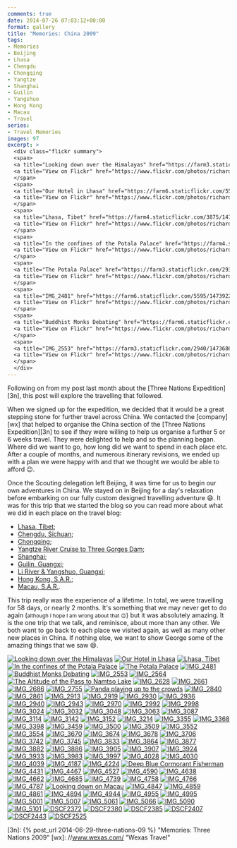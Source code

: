 ```yaml
---
comments: true
date: 2014-07-26 07:03:12+00:00
format: gallery
title: "Memories: China 2009"
tags:
- Memories
- Beijing
- Lhasa
- Chengdu
- Chongqing
- Yangtze
- Shanghai
- Guilin
- Yangshuo
- Hong Kong
- Macau
- Travel
series: 
- Travel Memories
images: 97
excerpt: >
  <div class="flickr summary">
  <span>
  <a title="Looking down over the Himalayas" href="https://farm3.staticflickr.com/2924/14738921502_5ed1757a3d_b.jpg" class="image cboxElement" rel="gallery2"><img src="https://farm3.staticflickr.com/2924/14738921502_5ed1757a3d_q.jpg" alt="Looking down over the Himalayas"></a>
  <a title="View on Flickr" href="https://www.flickr.com/photos/richard-perry/14738921502/" class="flickrlink"> </a>
  </span>
  <span>
  <a title="Our Hotel in Lhasa" href="https://farm6.staticflickr.com/5559/14736040661_62f453bc8e_b.jpg" class="image cboxElement" rel="gallery2"><img src="https://farm6.staticflickr.com/5559/14736040661_62f453bc8e_q.jpg" alt="Our Hotel in Lhasa"></a>
  <a title="View on Flickr" href="https://www.flickr.com/photos/richard-perry/14736040661/" class="flickrlink"> </a>
  </span>
  <span>
  <a title="Lhasa, Tibet" href="https://farm4.staticflickr.com/3875/14759078773_c0fd9c2bea_b.jpg" class="image cboxElement" rel="gallery2"><img src="https://farm4.staticflickr.com/3875/14759078773_c0fd9c2bea_q.jpg" alt="Lhasa, Tibet"></a>
  <a title="View on Flickr" href="https://www.flickr.com/photos/richard-perry/14759078773/" class="flickrlink"> </a>
  </span>
  <span>
  <a title="In the confines of the Potala Palace" href="https://farm4.staticflickr.com/3853/14736854004_c6595a624e_b.jpg" class="image cboxElement" rel="gallery2"><img src="https://farm4.staticflickr.com/3853/14736854004_c6595a624e_q.jpg" alt="In the confines of the Potala Palace"></a>
  <a title="View on Flickr" href="https://www.flickr.com/photos/richard-perry/14736854004/" class="flickrlink"> </a>
  </span>
  <span>
  <a title="The Potala Palace" href="https://farm3.staticflickr.com/2938/14552584379_8c15315b36_b.jpg" class="image cboxElement" rel="gallery2"><img src="https://farm3.staticflickr.com/2938/14552584379_8c15315b36_q.jpg" alt="The Potala Palace"></a>
  <a title="View on Flickr" href="https://www.flickr.com/photos/richard-perry/14552584379/" class="flickrlink"> </a>
  </span>
  <span>
  <a title="IMG_2481" href="https://farm6.staticflickr.com/5595/14739221835_433bb52663_b.jpg" class="image cboxElement" rel="gallery2"><img src="https://farm6.staticflickr.com/5595/14739221835_433bb52663_q.jpg" alt="IMG_2481"></a>
  <a title="View on Flickr" href="https://www.flickr.com/photos/richard-perry/14739221835/" class="flickrlink"> </a>
  </span>
  <span>
  <a title="Buddhist Monks Debating" href="https://farm6.staticflickr.com/5596/14738930002_3b2a79ce21_b.jpg" class="image cboxElement" rel="gallery2"><img src="https://farm6.staticflickr.com/5596/14738930002_3b2a79ce21_q.jpg" alt="Buddhist Monks Debating"></a>
  <a title="View on Flickr" href="https://www.flickr.com/photos/richard-perry/14738930002/" class="flickrlink"> </a>
  </span>
  <span>
  <a title="IMG_2553" href="https://farm3.staticflickr.com/2940/14736860064_21bcef34e5_b.jpg" class="image cboxElement" rel="gallery2"><img src="https://farm3.staticflickr.com/2940/14736860064_21bcef34e5_q.jpg" alt="IMG_2553"></a>
  <a title="View on Flickr" href="https://www.flickr.com/photos/richard-perry/14736860064/" class="flickrlink"> </a>
  </span>
  </div>
---
```


Following on from my post last month about the [Three Nations Expedition][3n], this post will explore
the travelling that followed.

When we signed up for the expedition, we decided that it would be a great stepping stone for further
travel across China. We contacted the [company][wx] that helped to organise the China section of the
[Three Nations Expedition][3n] to see if they were willing to help us organise a further 5 or 6
weeks travel. They were delighted to help and so the planning began. Where did we want to go, how
long did we want to spend in each place etc. After a couple of months, and numerous itinerary
revisions, we ended up with a plan we were happy with and that we thought we would be able to afford
:wink:.

Once the Scouting delegation left Beijing, it was time for us to begin our own adventures in China.
We stayed on in Beijing for a day's relaxation before embarking on our fully custom designed
travelling adventure :smile:. It was for this trip that we started the blog so you can read more
about what we did in each place on the travel blog:

 * [Lhasa, Tibet](//travel.perry-online.me.uk/tibet/lhasa/);
 * [Chengdu, Sichuan](//travel.perry-online.me.uk/china/chengdu/);
 * [Chongqing](//travel.perry-online.me.uk/china/chongqing/);
 * [Yangtze River Cruise to Three Gorges Dam](//travel.perry-online.me.uk/china/yangtze/);
 * [Shanghai](//travel.perry-online.me.uk/china/shanghai/);
 * [Guilin, Guangxi](//travel.perry-online.me.uk/china/guilin/);
 * [Li River & Yangshuo, Guangxi](//travel.perry-online.me.uk/china/yangshuo/);
 * [Hong Kong, S.A.R.](//travel.perry-online.me.uk/china/hong-kong/);
 * [Macau, S.A.R.](//travel.perry-online.me.uk/china/macau/).

This trip really was the experience of a lifetime. In total, we were travelling for 58 days, or
nearly 2 months. It's something that we may never get to do again (<small>although I hope I am wrong
about that :wink:</small>) but it was absolutely amazing. It is the one trip that we talk, and 
reminisce, about more than any other. We both want to go back to each place we visited again, as
well as many other new places in China. If nothing else, we want to show George some of the
amazing things that we saw :smile:.

<div class="flickr gallery">
<span>
<a title="Looking down over the Himalayas" href="https://farm3.staticflickr.com/2924/14738921502_5ed1757a3d_b.jpg" class="image cboxElement" rel="gallery0"><img src="https://farm3.staticflickr.com/2924/14738921502_5ed1757a3d_q.jpg" alt="Looking down over the Himalayas"></a>
<a title="View on Flickr" href="https://www.flickr.com/photos/richard-perry/14738921502/" class="flickrlink"> </a>
</span>
<span>
<a title="Our Hotel in Lhasa" href="https://farm6.staticflickr.com/5559/14736040661_62f453bc8e_b.jpg" class="image cboxElement" rel="gallery0"><img src="https://farm6.staticflickr.com/5559/14736040661_62f453bc8e_q.jpg" alt="Our Hotel in Lhasa"></a>
<a title="View on Flickr" href="https://www.flickr.com/photos/richard-perry/14736040661/" class="flickrlink"> </a>
</span>
<span>
<a title="Lhasa, Tibet" href="https://farm4.staticflickr.com/3875/14759078773_c0fd9c2bea_b.jpg" class="image cboxElement" rel="gallery0"><img src="https://farm4.staticflickr.com/3875/14759078773_c0fd9c2bea_q.jpg" alt="Lhasa, Tibet"></a>
<a title="View on Flickr" href="https://www.flickr.com/photos/richard-perry/14759078773/" class="flickrlink"> </a>
</span>
<span>
<a title="In the confines of the Potala Palace" href="https://farm4.staticflickr.com/3853/14736854004_c6595a624e_b.jpg" class="image cboxElement" rel="gallery0"><img src="https://farm4.staticflickr.com/3853/14736854004_c6595a624e_q.jpg" alt="In the confines of the Potala Palace"></a>
<a title="View on Flickr" href="https://www.flickr.com/photos/richard-perry/14736854004/" class="flickrlink"> </a>
</span>
<span>
<a title="The Potala Palace" href="https://farm3.staticflickr.com/2938/14552584379_8c15315b36_b.jpg" class="image cboxElement" rel="gallery0"><img src="https://farm3.staticflickr.com/2938/14552584379_8c15315b36_q.jpg" alt="The Potala Palace"></a>
<a title="View on Flickr" href="https://www.flickr.com/photos/richard-perry/14552584379/" class="flickrlink"> </a>
</span>
<span>
<a title="IMG_2481" href="https://farm6.staticflickr.com/5595/14739221835_433bb52663_b.jpg" class="image cboxElement" rel="gallery0"><img src="https://farm6.staticflickr.com/5595/14739221835_433bb52663_q.jpg" alt="IMG_2481"></a>
<a title="View on Flickr" href="https://www.flickr.com/photos/richard-perry/14739221835/" class="flickrlink"> </a>
</span>
<span>
<a title="Buddhist Monks Debating" href="https://farm6.staticflickr.com/5596/14738930002_3b2a79ce21_b.jpg" class="image cboxElement" rel="gallery0"><img src="https://farm6.staticflickr.com/5596/14738930002_3b2a79ce21_q.jpg" alt="Buddhist Monks Debating"></a>
<a title="View on Flickr" href="https://www.flickr.com/photos/richard-perry/14738930002/" class="flickrlink"> </a>
</span>
<span>
<a title="IMG_2553" href="https://farm3.staticflickr.com/2940/14736860064_21bcef34e5_b.jpg" class="image cboxElement" rel="gallery0"><img src="https://farm3.staticflickr.com/2940/14736860064_21bcef34e5_q.jpg" alt="IMG_2553"></a>
<a title="View on Flickr" href="https://www.flickr.com/photos/richard-perry/14736860064/" class="flickrlink"> </a>
</span>
<span>
<a title="IMG_2564" href="https://farm4.staticflickr.com/3899/14739225595_979731b161_b.jpg" class="image cboxElement" rel="gallery0"><img src="https://farm4.staticflickr.com/3899/14739225595_979731b161_q.jpg" alt="IMG_2564"></a>
<a title="View on Flickr" href="https://www.flickr.com/photos/richard-perry/14739225595/" class="flickrlink"> </a>
</span>
<span>
<a title="The Altitude of the Pass to Namtso Lake" href="https://farm6.staticflickr.com/5591/14552554920_12f98991f7_b.jpg" class="image cboxElement" rel="gallery0"><img src="https://farm6.staticflickr.com/5591/14552554920_12f98991f7_q.jpg" alt="The Altitude of the Pass to Namtso Lake"></a>
<a title="View on Flickr" href="https://www.flickr.com/photos/richard-perry/14552554920/" class="flickrlink"> </a>
</span>
<span>
<a title="IMG_2628" href="https://farm4.staticflickr.com/3867/14759090243_03d9f29a1f_b.jpg" class="image cboxElement" rel="gallery0"><img src="https://farm4.staticflickr.com/3867/14759090243_03d9f29a1f_q.jpg" alt="IMG_2628"></a>
<a title="View on Flickr" href="https://www.flickr.com/photos/richard-perry/14759090243/" class="flickrlink"> </a>
</span>
<span>
<a title="IMG_2661" href="https://farm3.staticflickr.com/2923/14552594009_247898fdd1_b.jpg" class="image cboxElement" rel="gallery0"><img src="https://farm3.staticflickr.com/2923/14552594009_247898fdd1_q.jpg" alt="IMG_2661"></a>
<a title="View on Flickr" href="https://www.flickr.com/photos/richard-perry/14552594009/" class="flickrlink"> </a>
</span>
<span>
<a title="IMG_2686" href="https://farm3.staticflickr.com/2897/14716223876_e044e2f48b_b.jpg" class="image cboxElement" rel="gallery0"><img src="https://farm3.staticflickr.com/2897/14716223876_e044e2f48b_q.jpg" alt="IMG_2686"></a>
<a title="View on Flickr" href="https://www.flickr.com/photos/richard-perry/14716223876/" class="flickrlink"> </a>
</span>
<span>
<a title="IMG_2755" href="https://farm4.staticflickr.com/3916/14716225726_91e50ea123_b.jpg" class="image cboxElement" rel="gallery0"><img src="https://farm4.staticflickr.com/3916/14716225726_91e50ea123_q.jpg" alt="IMG_2755"></a>
<a title="View on Flickr" href="https://www.flickr.com/photos/richard-perry/14716225726/" class="flickrlink"> </a>
</span>
<span>
<a title="Panda playing up to the crowds" href="https://farm6.staticflickr.com/5556/14552599329_13e921d4ec_b.jpg" class="image cboxElement" rel="gallery0"><img src="https://farm6.staticflickr.com/5556/14552599329_13e921d4ec_q.jpg" alt="Panda playing up to the crowds"></a>
<a title="View on Flickr" href="https://www.flickr.com/photos/richard-perry/14552599329/" class="flickrlink"> </a>
</span>
<span>
<a title="IMG_2840" href="https://farm6.staticflickr.com/5591/14736872744_6a999cd066_b.jpg" class="image cboxElement" rel="gallery0"><img src="https://farm6.staticflickr.com/5591/14736872744_6a999cd066_q.jpg" alt="IMG_2840"></a>
<a title="View on Flickr" href="https://www.flickr.com/photos/richard-perry/14736872744/" class="flickrlink"> </a>
</span>
<span>
<a title="IMG_2861" href="https://farm4.staticflickr.com/3880/14736874554_41606c4a73_b.jpg" class="image cboxElement" rel="gallery0"><img src="https://farm4.staticflickr.com/3880/14736874554_41606c4a73_q.jpg" alt="IMG_2861"></a>
<a title="View on Flickr" href="https://www.flickr.com/photos/richard-perry/14736874554/" class="flickrlink"> </a>
</span>
<span>
<a title="IMG_2913" href="https://farm4.staticflickr.com/3870/14759102173_de8517e002_b.jpg" class="image cboxElement" rel="gallery0"><img src="https://farm4.staticflickr.com/3870/14759102173_de8517e002_q.jpg" alt="IMG_2913"></a>
<a title="View on Flickr" href="https://www.flickr.com/photos/richard-perry/14759102173/" class="flickrlink"> </a>
</span>
<span>
<a title="IMG_2919" href="https://farm3.staticflickr.com/2898/14738950752_ae564ee4ca_b.jpg" class="image cboxElement" rel="gallery0"><img src="https://farm3.staticflickr.com/2898/14738950752_ae564ee4ca_q.jpg" alt="IMG_2919"></a>
<a title="View on Flickr" href="https://www.flickr.com/photos/richard-perry/14738950752/" class="flickrlink"> </a>
</span>
<span>
<a title="IMG_2930" href="https://farm4.staticflickr.com/3843/14716237486_ea265c1119_b.jpg" class="image cboxElement" rel="gallery0"><img src="https://farm4.staticflickr.com/3843/14716237486_ea265c1119_q.jpg" alt="IMG_2930"></a>
<a title="View on Flickr" href="https://www.flickr.com/photos/richard-perry/14716237486/" class="flickrlink"> </a>
</span>
<span>
<a title="IMG_2936" href="https://farm6.staticflickr.com/5585/14738954582_0409d7cb62_b.jpg" class="image cboxElement" rel="gallery0"><img src="https://farm6.staticflickr.com/5585/14738954582_0409d7cb62_q.jpg" alt="IMG_2936"></a>
<a title="View on Flickr" href="https://www.flickr.com/photos/richard-perry/14738954582/" class="flickrlink"> </a>
</span>
<span>
<a title="IMG_2940" href="https://farm4.staticflickr.com/3918/14739248555_d553ffa8bb_b.jpg" class="image cboxElement" rel="gallery0"><img src="https://farm4.staticflickr.com/3918/14739248555_d553ffa8bb_q.jpg" alt="IMG_2940"></a>
<a title="View on Flickr" href="https://www.flickr.com/photos/richard-perry/14739248555/" class="flickrlink"> </a>
</span>
<span>
<a title="IMG_2943" href="https://farm6.staticflickr.com/5565/14552794027_17896f252d_b.jpg" class="image cboxElement" rel="gallery0"><img src="https://farm6.staticflickr.com/5565/14552794027_17896f252d_q.jpg" alt="IMG_2943"></a>
<a title="View on Flickr" href="https://www.flickr.com/photos/richard-perry/14552794027/" class="flickrlink"> </a>
</span>
<span>
<a title="IMG_2970" href="https://farm3.staticflickr.com/2937/14739252365_355ca937ea_b.jpg" class="image cboxElement" rel="gallery0"><img src="https://farm3.staticflickr.com/2937/14739252365_355ca937ea_q.jpg" alt="IMG_2970"></a>
<a title="View on Flickr" href="https://www.flickr.com/photos/richard-perry/14739252365/" class="flickrlink"> </a>
</span>
<span>
<a title="IMG_2992" href="https://farm4.staticflickr.com/3837/14552600148_136b59f024_b.jpg" class="image cboxElement" rel="gallery0"><img src="https://farm4.staticflickr.com/3837/14552600148_136b59f024_q.jpg" alt="IMG_2992"></a>
<a title="View on Flickr" href="https://www.flickr.com/photos/richard-perry/14552600148/" class="flickrlink"> </a>
</span>
<span>
<a title="IMG_2998" href="https://farm6.staticflickr.com/5577/14736080251_d0d3d6a533_b.jpg" class="image cboxElement" rel="gallery0"><img src="https://farm6.staticflickr.com/5577/14736080251_d0d3d6a533_q.jpg" alt="IMG_2998"></a>
<a title="View on Flickr" href="https://www.flickr.com/photos/richard-perry/14736080251/" class="flickrlink"> </a>
</span>
<span>
<a title="IMG_3024" href="https://farm4.staticflickr.com/3898/14736893954_019e3027dd_b.jpg" class="image cboxElement" rel="gallery0"><img src="https://farm4.staticflickr.com/3898/14736893954_019e3027dd_q.jpg" alt="IMG_3024"></a>
<a title="View on Flickr" href="https://www.flickr.com/photos/richard-perry/14736893954/" class="flickrlink"> </a>
</span>
<span>
<a title="IMG_3032" href="https://farm4.staticflickr.com/3915/14736895794_9e8192861d_b.jpg" class="image cboxElement" rel="gallery0"><img src="https://farm4.staticflickr.com/3915/14736895794_9e8192861d_q.jpg" alt="IMG_3032"></a>
<a title="View on Flickr" href="https://www.flickr.com/photos/richard-perry/14736895794/" class="flickrlink"> </a>
</span>
<span>
<a title="IMG_3048" href="https://farm4.staticflickr.com/3918/14736085501_312a096a1b_b.jpg" class="image cboxElement" rel="gallery0"><img src="https://farm4.staticflickr.com/3918/14736085501_312a096a1b_q.jpg" alt="IMG_3048"></a>
<a title="View on Flickr" href="https://www.flickr.com/photos/richard-perry/14736085501/" class="flickrlink"> </a>
</span>
<span>
<a title="IMG_3063" href="https://farm3.staticflickr.com/2931/14552592420_0243eb833e_b.jpg" class="image cboxElement" rel="gallery0"><img src="https://farm3.staticflickr.com/2931/14552592420_0243eb833e_q.jpg" alt="IMG_3063"></a>
<a title="View on Flickr" href="https://www.flickr.com/photos/richard-perry/14552592420/" class="flickrlink"> </a>
</span>
<span>
<a title="IMG_3087" href="https://farm3.staticflickr.com/2938/14552594490_1074798d5b_b.jpg" class="image cboxElement" rel="gallery0"><img src="https://farm3.staticflickr.com/2938/14552594490_1074798d5b_q.jpg" alt="IMG_3087"></a>
<a title="View on Flickr" href="https://www.flickr.com/photos/richard-perry/14552594490/" class="flickrlink"> </a>
</span>
<span>
<a title="IMG_3114" href="https://farm4.staticflickr.com/3903/14552613688_e3cee79d46_b.jpg" class="image cboxElement" rel="gallery0"><img src="https://farm4.staticflickr.com/3903/14552613688_e3cee79d46_q.jpg" alt="IMG_3114"></a>
<a title="View on Flickr" href="https://www.flickr.com/photos/richard-perry/14552613688/" class="flickrlink"> </a>
</span>
<span>
<a title="IMG_3142" href="https://farm3.staticflickr.com/2905/14552814107_643b0b2a18_b.jpg" class="image cboxElement" rel="gallery0"><img src="https://farm3.staticflickr.com/2905/14552814107_643b0b2a18_q.jpg" alt="IMG_3142"></a>
<a title="View on Flickr" href="https://www.flickr.com/photos/richard-perry/14552814107/" class="flickrlink"> </a>
</span>
<span>
<a title="IMG_3152" href="https://farm3.staticflickr.com/2902/14716264966_0ca2feb340_b.jpg" class="image cboxElement" rel="gallery0"><img src="https://farm3.staticflickr.com/2902/14716264966_0ca2feb340_q.jpg" alt="IMG_3152"></a>
<a title="View on Flickr" href="https://www.flickr.com/photos/richard-perry/14716264966/" class="flickrlink"> </a>
</span>
<span>
<a title="IMG_3214" href="https://farm6.staticflickr.com/5553/14736909624_db7f6e1262_b.jpg" class="image cboxElement" rel="gallery0"><img src="https://farm6.staticflickr.com/5553/14736909624_db7f6e1262_q.jpg" alt="IMG_3214"></a>
<a title="View on Flickr" href="https://www.flickr.com/photos/richard-perry/14736909624/" class="flickrlink"> </a>
</span>
<span>
<a title="IMG_3355" href="https://farm3.staticflickr.com/2910/14552622308_4560383681_b.jpg" class="image cboxElement" rel="gallery0"><img src="https://farm3.staticflickr.com/2910/14552622308_4560383681_q.jpg" alt="IMG_3355"></a>
<a title="View on Flickr" href="https://www.flickr.com/photos/richard-perry/14552622308/" class="flickrlink"> </a>
</span>
<span>
<a title="IMG_3368" href="https://farm4.staticflickr.com/3894/14552643119_765c51d3d5_b.jpg" class="image cboxElement" rel="gallery0"><img src="https://farm4.staticflickr.com/3894/14552643119_765c51d3d5_q.jpg" alt="IMG_3368"></a>
<a title="View on Flickr" href="https://www.flickr.com/photos/richard-perry/14552643119/" class="flickrlink"> </a>
</span>
<span>
<a title="IMG_3398" href="https://farm4.staticflickr.com/3847/14736916784_f750ce2955_b.jpg" class="image cboxElement" rel="gallery0"><img src="https://farm4.staticflickr.com/3847/14736916784_f750ce2955_q.jpg" alt="IMG_3398"></a>
<a title="View on Flickr" href="https://www.flickr.com/photos/richard-perry/14736916784/" class="flickrlink"> </a>
</span>
<span>
<a title="IMG_3459" href="https://farm4.staticflickr.com/3851/14716275266_20bac4bee3_b.jpg" class="image cboxElement" rel="gallery0"><img src="https://farm4.staticflickr.com/3851/14716275266_20bac4bee3_q.jpg" alt="IMG_3459"></a>
<a title="View on Flickr" href="https://www.flickr.com/photos/richard-perry/14716275266/" class="flickrlink"> </a>
</span>
<span>
<a title="IMG_3500" href="https://farm4.staticflickr.com/3916/14552848077_a0ab0177f0_b.jpg" class="image cboxElement" rel="gallery0"><img src="https://farm4.staticflickr.com/3916/14552848077_a0ab0177f0_q.jpg" alt="IMG_3500"></a>
<a title="View on Flickr" href="https://www.flickr.com/photos/richard-perry/14552848077/" class="flickrlink"> </a>
</span>
<span>
<a title="IMG_3509" href="https://farm3.staticflickr.com/2905/14759167813_20a8b5c87c_b.jpg" class="image cboxElement" rel="gallery0"><img src="https://farm3.staticflickr.com/2905/14759167813_20a8b5c87c_q.jpg" alt="IMG_3509"></a>
<a title="View on Flickr" href="https://www.flickr.com/photos/richard-perry/14759167813/" class="flickrlink"> </a>
</span>
<span>
<a title="IMG_3552" href="https://farm3.staticflickr.com/2928/14739306325_14cc48b289_b.jpg" class="image cboxElement" rel="gallery0"><img src="https://farm3.staticflickr.com/2928/14739306325_14cc48b289_q.jpg" alt="IMG_3552"></a>
<a title="View on Flickr" href="https://www.flickr.com/photos/richard-perry/14739306325/" class="flickrlink"> </a>
</span>
<span>
<a title="IMG_3554" href="https://farm4.staticflickr.com/3860/14736132471_a34c4c69a4_b.jpg" class="image cboxElement" rel="gallery0"><img src="https://farm4.staticflickr.com/3860/14736132471_a34c4c69a4_q.jpg" alt="IMG_3554"></a>
<a title="View on Flickr" href="https://www.flickr.com/photos/richard-perry/14736132471/" class="flickrlink"> </a>
</span>
<span>
<a title="IMG_3670" href="https://farm6.staticflickr.com/5595/14739309065_f5648de7d1_b.jpg" class="image cboxElement" rel="gallery0"><img src="https://farm6.staticflickr.com/5595/14739309065_f5648de7d1_q.jpg" alt="IMG_3670"></a>
<a title="View on Flickr" href="https://www.flickr.com/photos/richard-perry/14739309065/" class="flickrlink"> </a>
</span>
<span>
<a title="IMG_3674" href="https://farm4.staticflickr.com/3911/14552855457_e8ae172ebb_b.jpg" class="image cboxElement" rel="gallery0"><img src="https://farm4.staticflickr.com/3911/14552855457_e8ae172ebb_q.jpg" alt="IMG_3674"></a>
<a title="View on Flickr" href="https://www.flickr.com/photos/richard-perry/14552855457/" class="flickrlink"> </a>
</span>
<span>
<a title="IMG_3678" href="https://farm4.staticflickr.com/3871/14552857757_d0a3e012f0_b.jpg" class="image cboxElement" rel="gallery0"><img src="https://farm4.staticflickr.com/3871/14552857757_d0a3e012f0_q.jpg" alt="IMG_3678"></a>
<a title="View on Flickr" href="https://www.flickr.com/photos/richard-perry/14552857757/" class="flickrlink"> </a>
</span>
<span>
<a title="IMG_3706" href="https://farm6.staticflickr.com/5578/14759177993_1c7e598705_b.jpg" class="image cboxElement" rel="gallery0"><img src="https://farm6.staticflickr.com/5578/14759177993_1c7e598705_q.jpg" alt="IMG_3706"></a>
<a title="View on Flickr" href="https://www.flickr.com/photos/richard-perry/14759177993/" class="flickrlink"> </a>
</span>
<span>
<a title="IMG_3742" href="https://farm3.staticflickr.com/2910/14739316995_26d8bcb324_b.jpg" class="image cboxElement" rel="gallery0"><img src="https://farm3.staticflickr.com/2910/14739316995_26d8bcb324_q.jpg" alt="IMG_3742"></a>
<a title="View on Flickr" href="https://www.flickr.com/photos/richard-perry/14739316995/" class="flickrlink"> </a>
</span>
<span>
<a title="IMG_3745" href="https://farm4.staticflickr.com/3864/14736144611_a86fc5a4c5_b.jpg" class="image cboxElement" rel="gallery0"><img src="https://farm4.staticflickr.com/3864/14736144611_a86fc5a4c5_q.jpg" alt="IMG_3745"></a>
<a title="View on Flickr" href="https://www.flickr.com/photos/richard-perry/14736144611/" class="flickrlink"> </a>
</span>
<span>
<a title="IMG_3833" href="https://farm4.staticflickr.com/3850/14552649860_fe6dca05d4_b.jpg" class="image cboxElement" rel="gallery0"><img src="https://farm4.staticflickr.com/3850/14552649860_fe6dca05d4_q.jpg" alt="IMG_3833"></a>
<a title="View on Flickr" href="https://www.flickr.com/photos/richard-perry/14552649860/" class="flickrlink"> </a>
</span>
<span>
<a title="IMG_3864" href="https://farm3.staticflickr.com/2897/14736148741_d5cdc8ba28_b.jpg" class="image cboxElement" rel="gallery0"><img src="https://farm3.staticflickr.com/2897/14736148741_d5cdc8ba28_q.jpg" alt="IMG_3864"></a>
<a title="View on Flickr" href="https://www.flickr.com/photos/richard-perry/14736148741/" class="flickrlink"> </a>
</span>
<span>
<a title="IMG_3877" href="https://farm6.staticflickr.com/5573/14739034602_d81b49d3d0_b.jpg" class="image cboxElement" rel="gallery0"><img src="https://farm6.staticflickr.com/5573/14739034602_d81b49d3d0_q.jpg" alt="IMG_3877"></a>
<a title="View on Flickr" href="https://www.flickr.com/photos/richard-perry/14739034602/" class="flickrlink"> </a>
</span>
<span>
<a title="IMG_3882" href="https://farm4.staticflickr.com/3879/14716320436_03b883bce3_b.jpg" class="image cboxElement" rel="gallery0"><img src="https://farm4.staticflickr.com/3879/14716320436_03b883bce3_q.jpg" alt="IMG_3882"></a>
<a title="View on Flickr" href="https://www.flickr.com/photos/richard-perry/14716320436/" class="flickrlink"> </a>
</span>
<span>
<a title="IMG_3886" href="https://farm3.staticflickr.com/2917/14736965494_7cceebf649_b.jpg" class="image cboxElement" rel="gallery0"><img src="https://farm3.staticflickr.com/2917/14736965494_7cceebf649_q.jpg" alt="IMG_3886"></a>
<a title="View on Flickr" href="https://www.flickr.com/photos/richard-perry/14736965494/" class="flickrlink"> </a>
</span>
<span>
<a title="IMG_3905" href="https://farm4.staticflickr.com/3859/14739040512_b28c11b1bc_b.jpg" class="image cboxElement" rel="gallery0"><img src="https://farm4.staticflickr.com/3859/14739040512_b28c11b1bc_q.jpg" alt="IMG_3905"></a>
<a title="View on Flickr" href="https://www.flickr.com/photos/richard-perry/14739040512/" class="flickrlink"> </a>
</span>
<span>
<a title="IMG_3907" href="https://farm4.staticflickr.com/3851/14739042482_a4446f2cf2_b.jpg" class="image cboxElement" rel="gallery0"><img src="https://farm4.staticflickr.com/3851/14739042482_a4446f2cf2_q.jpg" alt="IMG_3907"></a>
<a title="View on Flickr" href="https://www.flickr.com/photos/richard-perry/14739042482/" class="flickrlink"> </a>
</span>
<span>
<a title="IMG_3924" href="https://farm4.staticflickr.com/3918/14736160961_7e7e2def0b_b.jpg" class="image cboxElement" rel="gallery0"><img src="https://farm4.staticflickr.com/3918/14736160961_7e7e2def0b_q.jpg" alt="IMG_3924"></a>
<a title="View on Flickr" href="https://www.flickr.com/photos/richard-perry/14736160961/" class="flickrlink"> </a>
</span>
<span>
<a title="IMG_3933" href="https://farm4.staticflickr.com/3890/14552683208_323d1f702c_b.jpg" class="image cboxElement" rel="gallery0"><img src="https://farm4.staticflickr.com/3890/14552683208_323d1f702c_q.jpg" alt="IMG_3933"></a>
<a title="View on Flickr" href="https://www.flickr.com/photos/richard-perry/14552683208/" class="flickrlink"> </a>
</span>
<span>
<a title="IMG_3983" href="https://farm6.staticflickr.com/5580/14552702129_7e0f8f90b9_b.jpg" class="image cboxElement" rel="gallery0"><img src="https://farm6.staticflickr.com/5580/14552702129_7e0f8f90b9_q.jpg" alt="IMG_3983"></a>
<a title="View on Flickr" href="https://www.flickr.com/photos/richard-perry/14552702129/" class="flickrlink"> </a>
</span>
<span>
<a title="IMG_3997" href="https://farm4.staticflickr.com/3897/14552884297_a6469c5b93_b.jpg" class="image cboxElement" rel="gallery0"><img src="https://farm4.staticflickr.com/3897/14552884297_a6469c5b93_q.jpg" alt="IMG_3997"></a>
<a title="View on Flickr" href="https://www.flickr.com/photos/richard-perry/14552884297/" class="flickrlink"> </a>
</span>
<span>
<a title="IMG_4028" href="https://farm4.staticflickr.com/3890/14716336306_a5292ef9da_b.jpg" class="image cboxElement" rel="gallery0"><img src="https://farm4.staticflickr.com/3890/14716336306_a5292ef9da_q.jpg" alt="IMG_4028"></a>
<a title="View on Flickr" href="https://www.flickr.com/photos/richard-perry/14716336306/" class="flickrlink"> </a>
</span>
<span>
<a title="IMG_4030" href="https://farm4.staticflickr.com/3873/14552691798_9e2bc0b4f0_b.jpg" class="image cboxElement" rel="gallery0"><img src="https://farm4.staticflickr.com/3873/14552691798_9e2bc0b4f0_q.jpg" alt="IMG_4030"></a>
<a title="View on Flickr" href="https://www.flickr.com/photos/richard-perry/14552691798/" class="flickrlink"> </a>
</span>
<span>
<a title="IMG_4039" href="https://farm4.staticflickr.com/3907/14552891457_f23cf2b933_b.jpg" class="image cboxElement" rel="gallery0"><img src="https://farm4.staticflickr.com/3907/14552891457_f23cf2b933_q.jpg" alt="IMG_4039"></a>
<a title="View on Flickr" href="https://www.flickr.com/photos/richard-perry/14552891457/" class="flickrlink"> </a>
</span>
<span>
<a title="IMG_4187" href="https://farm3.staticflickr.com/2900/14739059832_07268507ba_b.jpg" class="image cboxElement" rel="gallery0"><img src="https://farm3.staticflickr.com/2900/14739059832_07268507ba_q.jpg" alt="IMG_4187"></a>
<a title="View on Flickr" href="https://www.flickr.com/photos/richard-perry/14739059832/" class="flickrlink"> </a>
</span>
<span>
<a title="IMG_4224" href="https://farm3.staticflickr.com/2939/14759214703_82c671e8c4_b.jpg" class="image cboxElement" rel="gallery0"><img src="https://farm3.staticflickr.com/2939/14759214703_82c671e8c4_q.jpg" alt="IMG_4224"></a>
<a title="View on Flickr" href="https://www.flickr.com/photos/richard-perry/14759214703/" class="flickrlink"> </a>
</span>
<span>
<a title="Deep Blue Cormorant Fisherman" href="https://farm4.staticflickr.com/3870/14759216373_615ac50858_b.jpg" class="image cboxElement" rel="gallery0"><img src="https://farm4.staticflickr.com/3870/14759216373_615ac50858_q.jpg" alt="Deep Blue Cormorant Fisherman"></a>
<a title="View on Flickr" href="https://www.flickr.com/photos/richard-perry/14759216373/" class="flickrlink"> </a>
</span>
<span>
<a title="IMG_4431" href="https://farm6.staticflickr.com/5551/14552701988_ed6f87ff25_b.jpg" class="image cboxElement" rel="gallery0"><img src="https://farm6.staticflickr.com/5551/14552701988_ed6f87ff25_q.jpg" alt="IMG_4431"></a>
<a title="View on Flickr" href="https://www.flickr.com/photos/richard-perry/14552701988/" class="flickrlink"> </a>
</span>
<span>
<a title="IMG_4467" href="https://farm4.staticflickr.com/3836/14736994354_1d728a73dc_b.jpg" class="image cboxElement" rel="gallery0"><img src="https://farm4.staticflickr.com/3836/14736994354_1d728a73dc_q.jpg" alt="IMG_4467"></a>
<a title="View on Flickr" href="https://www.flickr.com/photos/richard-perry/14736994354/" class="flickrlink"> </a>
</span>
<span>
<a title="IMG_4527" href="https://farm4.staticflickr.com/3860/14552705558_4eeceede1f_b.jpg" class="image cboxElement" rel="gallery0"><img src="https://farm4.staticflickr.com/3860/14552705558_4eeceede1f_q.jpg" alt="IMG_4527"></a>
<a title="View on Flickr" href="https://www.flickr.com/photos/richard-perry/14552705558/" class="flickrlink"> </a>
</span>
<span>
<a title="IMG_4590" href="https://farm3.staticflickr.com/2933/14739071772_c79f98a563_b.jpg" class="image cboxElement" rel="gallery0"><img src="https://farm3.staticflickr.com/2933/14739071772_c79f98a563_q.jpg" alt="IMG_4590"></a>
<a title="View on Flickr" href="https://www.flickr.com/photos/richard-perry/14739071772/" class="flickrlink"> </a>
</span>
<span>
<a title="IMG_4638" href="https://farm3.staticflickr.com/2915/14737000554_359fb581ec_b.jpg" class="image cboxElement" rel="gallery0"><img src="https://farm3.staticflickr.com/2915/14737000554_359fb581ec_q.jpg" alt="IMG_4638"></a>
<a title="View on Flickr" href="https://www.flickr.com/photos/richard-perry/14737000554/" class="flickrlink"> </a>
</span>
<span>
<a title="IMG_4662" href="https://farm4.staticflickr.com/3879/14552909707_9709f731fa_b.jpg" class="image cboxElement" rel="gallery0"><img src="https://farm4.staticflickr.com/3879/14552909707_9709f731fa_q.jpg" alt="IMG_4662"></a>
<a title="View on Flickr" href="https://www.flickr.com/photos/richard-perry/14552909707/" class="flickrlink"> </a>
</span>
<span>
<a title="IMG_4685" href="https://farm6.staticflickr.com/5580/14552697280_bfc8c6bae3_b.jpg" class="image cboxElement" rel="gallery0"><img src="https://farm6.staticflickr.com/5580/14552697280_bfc8c6bae3_q.jpg" alt="IMG_4685"></a>
<a title="View on Flickr" href="https://www.flickr.com/photos/richard-perry/14552697280/" class="flickrlink"> </a>
</span>
<span>
<a title="IMG_4739" href="https://farm6.staticflickr.com/5559/14737006774_68ff0658d3_b.jpg" class="image cboxElement" rel="gallery0"><img src="https://farm6.staticflickr.com/5559/14737006774_68ff0658d3_q.jpg" alt="IMG_4739"></a>
<a title="View on Flickr" href="https://www.flickr.com/photos/richard-perry/14737006774/" class="flickrlink"> </a>
</span>
<span>
<a title="IMG_4758" href="https://farm3.staticflickr.com/2931/14759233933_6fbf911eb0_b.jpg" class="image cboxElement" rel="gallery0"><img src="https://farm3.staticflickr.com/2931/14759233933_6fbf911eb0_q.jpg" alt="IMG_4758"></a>
<a title="View on Flickr" href="https://www.flickr.com/photos/richard-perry/14759233933/" class="flickrlink"> </a>
</span>
<span>
<a title="IMG_4766" href="https://farm6.staticflickr.com/5592/14552703450_e205747319_b.jpg" class="image cboxElement" rel="gallery0"><img src="https://farm6.staticflickr.com/5592/14552703450_e205747319_q.jpg" alt="IMG_4766"></a>
<a title="View on Flickr" href="https://www.flickr.com/photos/richard-perry/14552703450/" class="flickrlink"> </a>
</span>
<span>
<a title="IMG_4787" href="https://farm6.staticflickr.com/5551/14737012524_c01f5553bf_b.jpg" class="image cboxElement" rel="gallery0"><img src="https://farm6.staticflickr.com/5551/14737012524_c01f5553bf_q.jpg" alt="IMG_4787"></a>
<a title="View on Flickr" href="https://www.flickr.com/photos/richard-perry/14737012524/" class="flickrlink"> </a>
</span>
<span>
<a title="Looking down on Macau" href="https://farm6.staticflickr.com/5585/14552707350_326ef38968_b.jpg" class="image cboxElement" rel="gallery0"><img src="https://farm6.staticflickr.com/5585/14552707350_326ef38968_q.jpg" alt="Looking down on Macau"></a>
<a title="View on Flickr" href="https://www.flickr.com/photos/richard-perry/14552707350/" class="flickrlink"> </a>
</span>
<span>
<a title="IMG_4847" href="https://farm4.staticflickr.com/3876/14716372946_64a4cb01c6_b.jpg" class="image cboxElement" rel="gallery0"><img src="https://farm4.staticflickr.com/3876/14716372946_64a4cb01c6_q.jpg" alt="IMG_4847"></a>
<a title="View on Flickr" href="https://www.flickr.com/photos/richard-perry/14716372946/" class="flickrlink"> </a>
</span>
<span>
<a title="IMG_4859" href="https://farm6.staticflickr.com/5551/14716375206_fd504a3534_b.jpg" class="image cboxElement" rel="gallery0"><img src="https://farm6.staticflickr.com/5551/14716375206_fd504a3534_q.jpg" alt="IMG_4859"></a>
<a title="View on Flickr" href="https://www.flickr.com/photos/richard-perry/14716375206/" class="flickrlink"> </a>
</span>
<span>
<a title="IMG_4861" href="https://farm3.staticflickr.com/2929/14552747459_65e59c82b9_b.jpg" class="image cboxElement" rel="gallery0"><img src="https://farm3.staticflickr.com/2929/14552747459_65e59c82b9_q.jpg" alt="IMG_4861"></a>
<a title="View on Flickr" href="https://www.flickr.com/photos/richard-perry/14552747459/" class="flickrlink"> </a>
</span>
<span>
<a title="IMG_4894" href="https://farm4.staticflickr.com/3914/14552732518_aee0d7fc26_b.jpg" class="image cboxElement" rel="gallery0"><img src="https://farm4.staticflickr.com/3914/14552732518_aee0d7fc26_q.jpg" alt="IMG_4894"></a>
<a title="View on Flickr" href="https://www.flickr.com/photos/richard-perry/14552732518/" class="flickrlink"> </a>
</span>
<span>
<a title="IMG_4944" href="https://farm4.staticflickr.com/3871/14739387945_a7714afe41_b.jpg" class="image cboxElement" rel="gallery0"><img src="https://farm4.staticflickr.com/3871/14739387945_a7714afe41_q.jpg" alt="IMG_4944"></a>
<a title="View on Flickr" href="https://www.flickr.com/photos/richard-perry/14739387945/" class="flickrlink"> </a>
</span>
<span>
<a title="IMG_4955" href="https://farm6.staticflickr.com/5562/14716383386_f01b9da877_b.jpg" class="image cboxElement" rel="gallery0"><img src="https://farm6.staticflickr.com/5562/14716383386_f01b9da877_q.jpg" alt="IMG_4955"></a>
<a title="View on Flickr" href="https://www.flickr.com/photos/richard-perry/14716383386/" class="flickrlink"> </a>
</span>
<span>
<a title="IMG_4995" href="https://farm6.staticflickr.com/5590/14552722700_0a727af690_b.jpg" class="image cboxElement" rel="gallery0"><img src="https://farm6.staticflickr.com/5590/14552722700_0a727af690_q.jpg" alt="IMG_4995"></a>
<a title="View on Flickr" href="https://www.flickr.com/photos/richard-perry/14552722700/" class="flickrlink"> </a>
</span>
<span>
<a title="IMG_5001" href="https://farm3.staticflickr.com/2931/14552937707_12c813c42f_b.jpg" class="image cboxElement" rel="gallery0"><img src="https://farm3.staticflickr.com/2931/14552937707_12c813c42f_q.jpg" alt="IMG_5001"></a>
<a title="View on Flickr" href="https://www.flickr.com/photos/richard-perry/14552937707/" class="flickrlink"> </a>
</span>
<span>
<a title="IMG_5007" href="https://farm3.staticflickr.com/2923/14736223541_6b37ce9350_b.jpg" class="image cboxElement" rel="gallery0"><img src="https://farm3.staticflickr.com/2923/14736223541_6b37ce9350_q.jpg" alt="IMG_5007"></a>
<a title="View on Flickr" href="https://www.flickr.com/photos/richard-perry/14736223541/" class="flickrlink"> </a>
</span>
<span>
<a title="IMG_5061" href="https://farm6.staticflickr.com/5568/14716390876_1d2299fbbc_b.jpg" class="image cboxElement" rel="gallery0"><img src="https://farm6.staticflickr.com/5568/14716390876_1d2299fbbc_q.jpg" alt="IMG_5061"></a>
<a title="View on Flickr" href="https://www.flickr.com/photos/richard-perry/14716390876/" class="flickrlink"> </a>
</span>
<span>
<a title="IMG_5066" href="https://farm4.staticflickr.com/3925/14552746878_8442952379_b.jpg" class="image cboxElement" rel="gallery0"><img src="https://farm4.staticflickr.com/3925/14552746878_8442952379_q.jpg" alt="IMG_5066"></a>
<a title="View on Flickr" href="https://www.flickr.com/photos/richard-perry/14552746878/" class="flickrlink"> </a>
</span>
<span>
<a title="IMG_5090" href="https://farm3.staticflickr.com/2898/14552765729_e8eccce9b2_b.jpg" class="image cboxElement" rel="gallery0"><img src="https://farm3.staticflickr.com/2898/14552765729_e8eccce9b2_q.jpg" alt="IMG_5090"></a>
<a title="View on Flickr" href="https://www.flickr.com/photos/richard-perry/14552765729/" class="flickrlink"> </a>
</span>
<span>
<a title="IMG_5101" href="https://farm4.staticflickr.com/3882/14737041344_f89399d597_b.jpg" class="image cboxElement" rel="gallery0"><img src="https://farm4.staticflickr.com/3882/14737041344_f89399d597_q.jpg" alt="IMG_5101"></a>
<a title="View on Flickr" href="https://www.flickr.com/photos/richard-perry/14737041344/" class="flickrlink"> </a>
</span>
<span>
<a title="DSCF2372" href="https://farm3.staticflickr.com/2916/14736233811_c5f5aa0a97_b.jpg" class="image cboxElement" rel="gallery0"><img src="https://farm3.staticflickr.com/2916/14736233811_c5f5aa0a97_q.jpg" alt="DSCF2372"></a>
<a title="View on Flickr" href="https://www.flickr.com/photos/richard-perry/14736233811/" class="flickrlink"> </a>
</span>
<span>
<a title="DSCF2380" href="https://farm3.staticflickr.com/2930/14739119432_b4c256b803_b.jpg" class="image cboxElement" rel="gallery0"><img src="https://farm3.staticflickr.com/2930/14739119432_b4c256b803_q.jpg" alt="DSCF2380"></a>
<a title="View on Flickr" href="https://www.flickr.com/photos/richard-perry/14739119432/" class="flickrlink"> </a>
</span>
<span>
<a title="DSCF2385" href="https://farm4.staticflickr.com/3919/14552758018_af967a7569_b.jpg" class="image cboxElement" rel="gallery0"><img src="https://farm4.staticflickr.com/3919/14552758018_af967a7569_q.jpg" alt="DSCF2385"></a>
<a title="View on Flickr" href="https://www.flickr.com/photos/richard-perry/14552758018/" class="flickrlink"> </a>
</span>
<span>
<a title="DSCF2407" href="https://farm4.staticflickr.com/3877/14739124262_cb802d4c39_b.jpg" class="image cboxElement" rel="gallery0"><img src="https://farm4.staticflickr.com/3877/14739124262_cb802d4c39_q.jpg" alt="DSCF2407"></a>
<a title="View on Flickr" href="https://www.flickr.com/photos/richard-perry/14739124262/" class="flickrlink"> </a>
</span>
<span>
<a title="DSCF2443" href="https://farm3.staticflickr.com/2895/14759277973_ddf03cac4a_b.jpg" class="image cboxElement" rel="gallery0"><img src="https://farm3.staticflickr.com/2895/14759277973_ddf03cac4a_q.jpg" alt="DSCF2443"></a>
<a title="View on Flickr" href="https://www.flickr.com/photos/richard-perry/14759277973/" class="flickrlink"> </a>
</span>
<span>
<a title="DSCF2525" href="https://farm6.staticflickr.com/5569/14552781699_aa57666585_b.jpg" class="image cboxElement" rel="gallery0"><img src="https://farm6.staticflickr.com/5569/14552781699_aa57666585_q.jpg" alt="DSCF2525"></a>
<a title="View on Flickr" href="https://www.flickr.com/photos/richard-perry/14552781699/" class="flickrlink"> </a>
</span>
</div>

[3n]: {% post_url 2014-06-29-three-nations-09 %} "Memories: Three Nations 2009"
[wx]: //www.wexas.com/ "Wexas Travel"